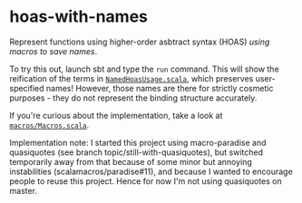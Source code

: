 hoas-with-names
===============

Represent functions using higher-order asbtract syntax (HOAS) *using macros to save names*.

To try this out, launch sbt and type the `run` command. This will show the reification of the terms in [`NamedHoasUsage.scala`](NamedHoasUsage.scala), which preserves user-specified names! However, those names are there for strictly cosmetic purposes - they do not represent the binding structure accurately.

If you're curious about the implementation, take a look at [`macros/Macros.scala`](macros/Macros.scala).

Implementation note: I started this project using macro-paradise and quasiquotes (see branch topic/still-with-quasiquotes), but switched temporarily away from that because of some minor but annoying instabilities (scalamacros/paradise#11), and because I wanted to encourage people to reuse this project. Hence for now I'm not using quasiquotes on master.
